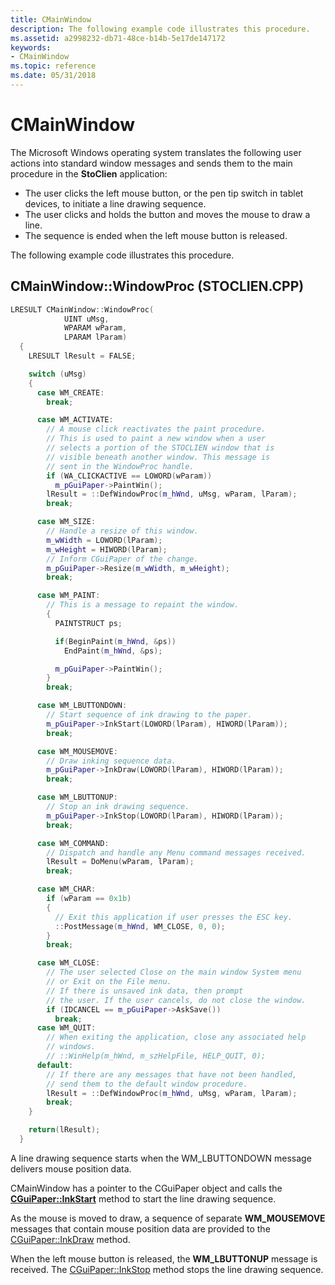 ```yaml
---
title: CMainWindow
description: The following example code illustrates this procedure.
ms.assetid: a2998232-db71-48ce-b14b-5e17de147172
keywords:
- CMainWindow
ms.topic: reference
ms.date: 05/31/2018
---
```


# CMainWindow

The Microsoft Windows operating system translates the following user actions into standard window messages and sends them to the main procedure in the **StoClien** application:

-   The user clicks the left mouse button, or the pen tip switch in tablet devices, to initiate a line drawing sequence.
-   The user clicks and holds the button and moves the mouse to draw a line.
-   The sequence is ended when the left mouse button is released.

The following example code illustrates this procedure.

## CMainWindow::WindowProc (STOCLIEN.CPP)


```C++
LRESULT CMainWindow::WindowProc(
            UINT uMsg,
            WPARAM wParam,
            LPARAM lParam)
  {
    LRESULT lResult = FALSE;

    switch (uMsg)
    {
      case WM_CREATE:
        break;

      case WM_ACTIVATE:
        // A mouse click reactivates the paint procedure.
        // This is used to paint a new window when a user
        // selects a portion of the STOCLIEN window that is 
        // visible beneath another window. This message is  
        // sent in the WindowProc handle.
        if (WA_CLICKACTIVE == LOWORD(wParam))
          m_pGuiPaper->PaintWin();
        lResult = ::DefWindowProc(m_hWnd, uMsg, wParam, lParam);
        break;

      case WM_SIZE:
        // Handle a resize of this window.
        m_wWidth = LOWORD(lParam);
        m_wHeight = HIWORD(lParam);
        // Inform CGuiPaper of the change.
        m_pGuiPaper->Resize(m_wWidth, m_wHeight);
        break;

      case WM_PAINT:
        // This is a message to repaint the window.
        {
          PAINTSTRUCT ps;

          if(BeginPaint(m_hWnd, &ps))
            EndPaint(m_hWnd, &ps);

          m_pGuiPaper->PaintWin();
        }
        break;

      case WM_LBUTTONDOWN:
        // Start sequence of ink drawing to the paper.
        m_pGuiPaper->InkStart(LOWORD(lParam), HIWORD(lParam));
        break;

      case WM_MOUSEMOVE:
        // Draw inking sequence data.
        m_pGuiPaper->InkDraw(LOWORD(lParam), HIWORD(lParam));
        break;

      case WM_LBUTTONUP:
        // Stop an ink drawing sequence.
        m_pGuiPaper->InkStop(LOWORD(lParam), HIWORD(lParam));
        break;

      case WM_COMMAND:
        // Dispatch and handle any Menu command messages received.
        lResult = DoMenu(wParam, lParam);
        break;

      case WM_CHAR:
        if (wParam == 0x1b)
        {
          // Exit this application if user presses the ESC key.
          ::PostMessage(m_hWnd, WM_CLOSE, 0, 0);
        }
        break;

      case WM_CLOSE:
        // The user selected Close on the main window System menu
        // or Exit on the File menu.
        // If there is unsaved ink data, then prompt
        // the user. If the user cancels, do not close the window.
        if (IDCANCEL == m_pGuiPaper->AskSave())
          break;
      case WM_QUIT:
        // When exiting the application, close any associated help
        // windows.
        // ::WinHelp(m_hWnd, m_szHelpFile, HELP_QUIT, 0);
      default:
        // If there are any messages that have not been handled,
        // send them to the default window procedure.
        lResult = ::DefWindowProc(m_hWnd, uMsg, wParam, lParam);
        break;
    }

    return(lResult);
  }
```



A line drawing sequence starts when the WM\_LBUTTONDOWN message delivers mouse position data.

CMainWindow has a pointer to the CGuiPaper object and calls the [**CGuiPaper::InkStart**](cguipaper-methods.md) method to start the line drawing sequence.

As the mouse is moved to draw, a sequence of separate **WM\_MOUSEMOVE** messages that contain mouse position data are provided to the [CGuiPaper::InkDraw](cguipaper-methods.md) method.

When the left mouse button is released, the **WM\_LBUTTONUP** message is received. The [CGuiPaper::InkStop](cguipaper-methods.md) method stops the line drawing sequence.

 

 




